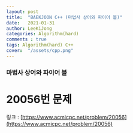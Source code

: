 ```yaml
---
layout: post
title:  "BAEKJOON C++ (마법사 상어와 파이어 볼)"
date:   2021-01-31
author: LeeKiJong
categories: Algorithm(hard)
comments : true
tags: Algorithm(hard) C++ 
cover:  "/assets/cpp.png"
---
```


<h3>마법사 상어와 파이어 볼</h3>
<h1>20056번 문제</h1>

링크 : [https://www.acmicpc.net/problem/20056](https://www.acmicpc.net/problem/20056)  

```cpp
```
